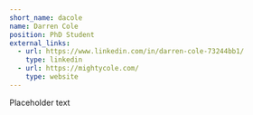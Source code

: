 ```yaml
---
short_name: dacole
name: Darren Cole
position: PhD Student
external_links:
  - url: https://www.linkedin.com/in/darren-cole-73244bb1/
    type: linkedin
  - url: https://mightycole.com/
    type: website
---
```


Placeholder text